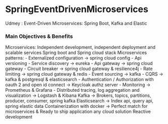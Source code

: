 # SpringEventDrivenMicroservices
Udmey : Event-Driven Microservices: Spring Boot, Kafka and Elastic 

### Main Objectives & Benefits

Microservices: Independent development, independent deployment and scalable services
Spring boot and Spring cloud stack
Microservices patterns:
       - Externalized configuration -> spring cloud config
       - Api versioning 
       - Service discovery -> eureka
       - Api gateway -> spring cloud gateway
       - Circuit breaker -> spring cloud gateway  & resilience4j
       - Rate limiting -> spring cloud gateway  & redis
       - Event sourcing -> kafka
       - CQRS -> kafka & postgresql & elasticsearch
       - Authentication / Authorization with oauth 2 and open id connect -> Keycloak authz server
       - Monitoring -> Prometheus & Grafana
       - Distributed tracing, log aggregation and visualization -> Logstash & Kibana
Kafka -> Brokers, topics, partitions, producer, consumer, spring kafka
Elasticsearch -> Index api, query api, spring elastic data
Containerization with docker -> Perfect match for microservices & Ready to ship application any cloud solution
Reactive development
